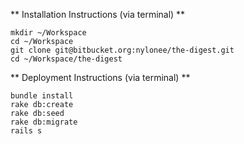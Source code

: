 ** Installation Instructions (via terminal) **
```
mkdir ~/Workspace
cd ~/Workspace
git clone git@bitbucket.org:nylonee/the-digest.git
cd ~/Workspace/the-digest
```

** Deployment Instructions (via terminal) **
```
bundle install
rake db:create
rake db:seed
rake db:migrate
rails s
```
